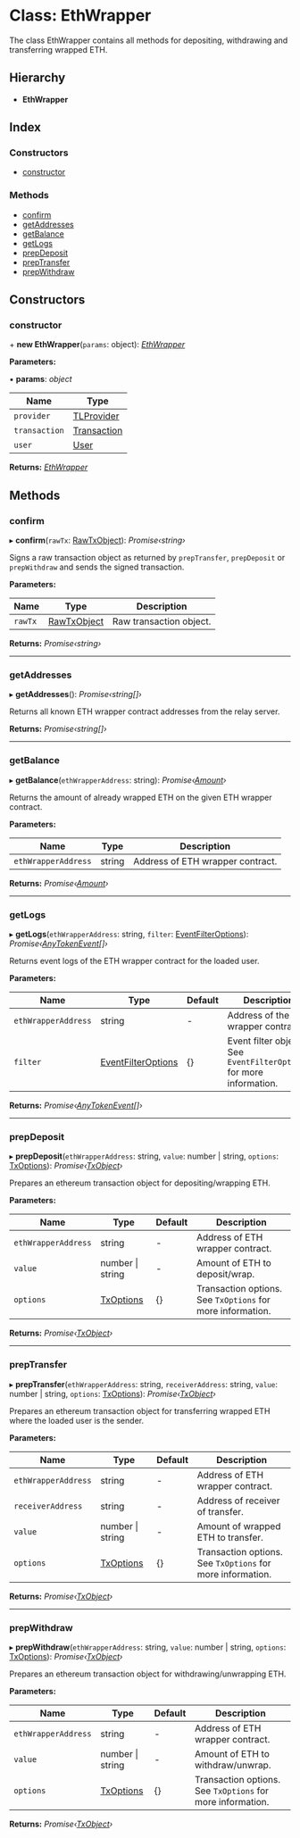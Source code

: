 # Class: EthWrapper

The class EthWrapper contains all methods for depositing, withdrawing and transferring wrapped ETH.

## Hierarchy

- **EthWrapper**

## Index

### Constructors

- [constructor](_ethwrapper_.ethwrapper.md#constructor)

### Methods

- [confirm](_ethwrapper_.ethwrapper.md#confirm)
- [getAddresses](_ethwrapper_.ethwrapper.md#getaddresses)
- [getBalance](_ethwrapper_.ethwrapper.md#getbalance)
- [getLogs](_ethwrapper_.ethwrapper.md#getlogs)
- [prepDeposit](_ethwrapper_.ethwrapper.md#prepdeposit)
- [prepTransfer](_ethwrapper_.ethwrapper.md#preptransfer)
- [prepWithdraw](_ethwrapper_.ethwrapper.md#prepwithdraw)

## Constructors

### constructor

\+ **new EthWrapper**(`params`: object): _[EthWrapper](_ethwrapper_.ethwrapper.md)_

**Parameters:**

▪ **params**: _object_

| Name          | Type                                                             |
| ------------- | ---------------------------------------------------------------- |
| `provider`    | [TLProvider](../interfaces/_providers_tlprovider_.tlprovider.md) |
| `transaction` | [Transaction](_transaction_.transaction.md)                      |
| `user`        | [User](_user_.user.md)                                           |

**Returns:** _[EthWrapper](_ethwrapper_.ethwrapper.md)_

## Methods

### confirm

▸ **confirm**(`rawTx`: [RawTxObject](../interfaces/_typings_.rawtxobject.md)): _Promise‹string›_

Signs a raw transaction object as returned by `prepTransfer`, `prepDeposit` or `prepWithdraw`
and sends the signed transaction.

**Parameters:**

| Name    | Type                                                  | Description             |
| ------- | ----------------------------------------------------- | ----------------------- |
| `rawTx` | [RawTxObject](../interfaces/_typings_.rawtxobject.md) | Raw transaction object. |

**Returns:** _Promise‹string›_

---

### getAddresses

▸ **getAddresses**(): _Promise‹string[]›_

Returns all known ETH wrapper contract addresses from the relay server.

**Returns:** _Promise‹string[]›_

---

### getBalance

▸ **getBalance**(`ethWrapperAddress`: string): _Promise‹[Amount](../interfaces/_typings_.amount.md)›_

Returns the amount of already wrapped ETH on the given ETH wrapper contract.

**Parameters:**

| Name                | Type   | Description                      |
| ------------------- | ------ | -------------------------------- |
| `ethWrapperAddress` | string | Address of ETH wrapper contract. |

**Returns:** _Promise‹[Amount](../interfaces/_typings_.amount.md)›_

---

### getLogs

▸ **getLogs**(`ethWrapperAddress`: string, `filter`: [EventFilterOptions](../interfaces/_typings_.eventfilteroptions.md)): _Promise‹[AnyTokenEvent](../modules/_typings_.md#anytokenevent)[]›_

Returns event logs of the ETH wrapper contract for the loaded user.

**Parameters:**

| Name                | Type                                                                | Default | Description                                                         |
| ------------------- | ------------------------------------------------------------------- | ------- | ------------------------------------------------------------------- |
| `ethWrapperAddress` | string                                                              | -       | Address of the ETH wrapper contract.                                |
| `filter`            | [EventFilterOptions](../interfaces/_typings_.eventfilteroptions.md) | {}      | Event filter object. See `EventFilterOptions` for more information. |

**Returns:** _Promise‹[AnyTokenEvent](../modules/_typings_.md#anytokenevent)[]›_

---

### prepDeposit

▸ **prepDeposit**(`ethWrapperAddress`: string, `value`: number | string, `options`: [TxOptions](../interfaces/_typings_.txoptions.md)): _Promise‹[TxObject](../interfaces/_typings_.txobject.md)›_

Prepares an ethereum transaction object for depositing/wrapping ETH.

**Parameters:**

| Name                | Type                                              | Default | Description                                                |
| ------------------- | ------------------------------------------------- | ------- | ---------------------------------------------------------- |
| `ethWrapperAddress` | string                                            | -       | Address of ETH wrapper contract.                           |
| `value`             | number &#124; string                              | -       | Amount of ETH to deposit/wrap.                             |
| `options`           | [TxOptions](../interfaces/_typings_.txoptions.md) | {}      | Transaction options. See `TxOptions` for more information. |

**Returns:** _Promise‹[TxObject](../interfaces/_typings_.txobject.md)›_

---

### prepTransfer

▸ **prepTransfer**(`ethWrapperAddress`: string, `receiverAddress`: string, `value`: number | string, `options`: [TxOptions](../interfaces/_typings_.txoptions.md)): _Promise‹[TxObject](../interfaces/_typings_.txobject.md)›_

Prepares an ethereum transaction object for transferring wrapped ETH where the
loaded user is the sender.

**Parameters:**

| Name                | Type                                              | Default | Description                                                |
| ------------------- | ------------------------------------------------- | ------- | ---------------------------------------------------------- |
| `ethWrapperAddress` | string                                            | -       | Address of ETH wrapper contract.                           |
| `receiverAddress`   | string                                            | -       | Address of receiver of transfer.                           |
| `value`             | number &#124; string                              | -       | Amount of wrapped ETH to transfer.                         |
| `options`           | [TxOptions](../interfaces/_typings_.txoptions.md) | {}      | Transaction options. See `TxOptions` for more information. |

**Returns:** _Promise‹[TxObject](../interfaces/_typings_.txobject.md)›_

---

### prepWithdraw

▸ **prepWithdraw**(`ethWrapperAddress`: string, `value`: number | string, `options`: [TxOptions](../interfaces/_typings_.txoptions.md)): _Promise‹[TxObject](../interfaces/_typings_.txobject.md)›_

Prepares an ethereum transaction object for withdrawing/unwrapping ETH.

**Parameters:**

| Name                | Type                                              | Default | Description                                                |
| ------------------- | ------------------------------------------------- | ------- | ---------------------------------------------------------- |
| `ethWrapperAddress` | string                                            | -       | Address of ETH wrapper contract.                           |
| `value`             | number &#124; string                              | -       | Amount of ETH to withdraw/unwrap.                          |
| `options`           | [TxOptions](../interfaces/_typings_.txoptions.md) | {}      | Transaction options. See `TxOptions` for more information. |

**Returns:** _Promise‹[TxObject](../interfaces/_typings_.txobject.md)›_
